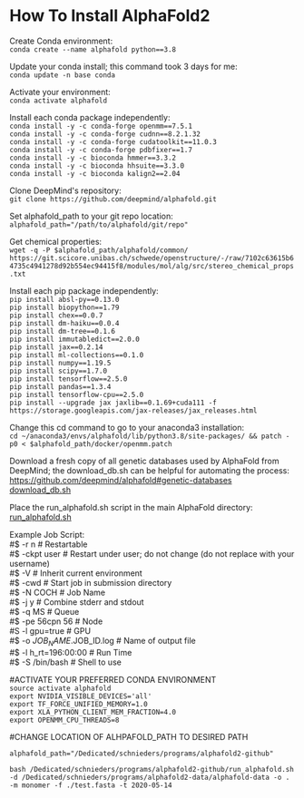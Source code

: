 # How To Install AlphaFold2
Create Conda environment:  
`conda create --name alphafold python==3.8`

Update your conda install; this command took 3 days for me:  
`conda update -n base conda`

Activate your environment:  
`conda activate alphafold`

Install each conda package independently:  
`conda install -y -c conda-forge openmm==7.5.1`  
`conda install -y -c conda-forge cudnn==8.2.1.32`  
`conda install -y -c conda-forge cudatoolkit==11.0.3`  
`conda install -y -c conda-forge pdbfixer==1.7`  
`conda install -y -c bioconda hmmer==3.3.2`  
`conda install -y -c bioconda hhsuite==3.3.0`  
`conda install -y -c bioconda kalign2==2.04`

Clone DeepMind's repository:  
`git clone https://github.com/deepmind/alphafold.git`

Set alphafold_path to your git repo location:  
`alphafold_path="/path/to/alphafold/git/repo"`

Get chemical properties:  
`wget -q -P $alphafold_path/alphafold/common/ https://git.scicore.unibas.ch/schwede/openstructure/-/raw/7102c63615b64735c4941278d92b554ec94415f8/modules/mol/alg/src/stereo_chemical_props.txt`

Install each pip package independently:  
`pip install absl-py==0.13.0`  
`pip install biopython==1.79`  
`pip install chex==0.0.7`  
`pip install dm-haiku==0.0.4`  
`pip install dm-tree==0.1.6`  
`pip install immutabledict==2.0.0`  
`pip install jax==0.2.14`  
`pip install ml-collections==0.1.0`  
`pip install numpy==1.19.5`  
`pip install scipy==1.7.0`  
`pip install tensorflow==2.5.0`  
`pip install pandas==1.3.4`  
`pip install tensorflow-cpu==2.5.0`  
`pip install --upgrade jax jaxlib==0.1.69+cuda111 -f https://storage.googleapis.com/jax-releases/jax_releases.html`

Change this cd command to go to your anaconda3 installation:  
`cd ~/anaconda3/envs/alphafold/lib/python3.8/site-packages/ && patch -p0 < $alphafold_path/docker/openmm.patch`

Download a fresh copy of all genetic databases used by AlphaFold from DeepMind; the download_db.sh can be helpful for automating the process:  
https://github.com/deepmind/alphafold#genetic-databases  
[download_db.sh](https://github.com/SchniedersLab/lab-info/blob/main/HowToFiles/Resources/download_db.sh)

Place the run_alphafold.sh script in the main AlphaFold directory:  
[run_alphafold.sh](https://github.com/SchniedersLab/lab-info/blob/main/HowToFiles/Resources/run_alphafold.sh)

Example Job Script:  
#$ -r n                      # Restartable  
#$ -ckpt user                # Restart under user; do not change (do not replace with your username)  
#$ -V                        # Inherit current environment  
#$ -cwd                      # Start job in submission directory  
#$ -N COCH                   # Job Name  
#$ -j y                      # Combine stderr and stdout  
#$ -q MS                     # Queue  
#$ -pe 56cpn 56              # Node  
#S -l gpu=true               # GPU  
#$ -o $JOB_NAME.$JOB_ID.log  # Name of output file  
#$ -l h_rt=196:00:00         # Run Time  
#$ -S /bin/bash              # Shell to use  

#ACTIVATE YOUR PREFERRED CONDA ENVIRONMENT  
`source activate alphafold`  
`export NVIDIA_VISIBLE_DEVICES='all'`  
`export TF_FORCE_UNIFIED_MEMORY=1.0`  
`export XLA_PYTHON_CLIENT_MEM_FRACTION=4.0`  
`export OPENMM_CPU_THREADS=8`  

#CHANGE LOCATION OF ALHPAFOLD_PATH TO DESIRED PATH

`alphafold_path="/Dedicated/schnieders/programs/alphafold2-github"`

`bash /Dedicated/schnieders/programs/alphafold2-github/run_alphafold.sh -d /Dedicated/schnieders/programs/alphafold2-data/alphafold-data -o . -m monomer -f ./test.fasta -t 2020-05-14`
